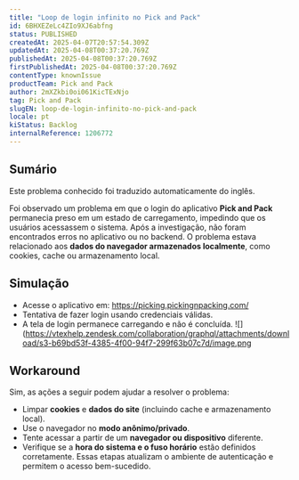 ```yaml
---
title: "Loop de login infinito no Pick and Pack"
id: 6BHXEZeLc4ZIo9XJ6abfng
status: PUBLISHED
createdAt: 2025-04-07T20:57:54.309Z
updatedAt: 2025-04-08T00:37:20.769Z
publishedAt: 2025-04-08T00:37:20.769Z
firstPublishedAt: 2025-04-08T00:37:20.769Z
contentType: knownIssue
productTeam: Pick and Pack
author: 2mXZkbi0oi061KicTExNjo
tag: Pick and Pack
slugEN: loop-de-login-infinito-no-pick-and-pack
locale: pt
kiStatus: Backlog
internalReference: 1206772
---
```


## Sumário

<div class="alert alert-info">
  <p>Este problema conhecido foi traduzido automaticamente do inglês.</p>
</div>


Foi observado um problema em que o login do aplicativo **Pick and Pack** permanecia preso em um estado de carregamento, impedindo que os usuários acessassem o sistema. Após a investigação, não foram encontrados erros no aplicativo ou no backend. O problema estava relacionado aos **dados do navegador armazenados localmente**, como cookies, cache ou armazenamento local.

## Simulação



- Acesse o aplicativo em: https://picking.pickingnpacking.com/
- Tentativa de fazer login usando credenciais válidas.
- A tela de login permanece carregando e não é concluída.
 ![](https://vtexhelp.zendesk.com/collaboration/graphql/attachments/download/s3-b69bd53f-4385-4f00-94f7-299f63b07c7d/image.png

## Workaround


Sim, as ações a seguir podem ajudar a resolver o problema:

- Limpar **cookies** e **dados do site** (incluindo cache e armazenamento local).
- Use o navegador no **modo anônimo/privado**.
- Tente acessar a partir de um **navegador ou dispositivo** diferente.
- Verifique se a **hora do sistema e o fuso horário** estão definidos corretamente.
Essas etapas atualizam o ambiente de autenticação e permitem o acesso bem-sucedido.





